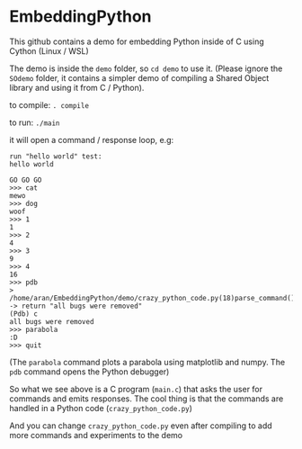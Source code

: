 # EmbeddingPython

This github contains a demo for embedding Python inside of C using Cython (Linux / WSL)

The demo is inside the `demo` folder, so `cd demo` to use it. (Please ignore the `SOdemo` folder, it contains a simpler demo of compiling a Shared Object library and using it from C / Python).

to compile:
`. compile`

to run:
`./main`

it will open a command / response loop, e.g:
```
run "hello world" test:
hello world

GO GO GO
>>> cat
mewo
>>> dog
woof
>>> 1
1
>>> 2
4
>>> 3
9
>>> 4
16
>>> pdb
> /home/aran/EmbeddingPython/demo/crazy_python_code.py(18)parse_command()
-> return "all bugs were removed"
(Pdb) c
all bugs were removed
>>> parabola
:D
>>> quit
```

(The `parabola` command plots a parabola using matplotlib and numpy. The `pdb` command opens the Python debugger)

So what we see above is a C program (`main.c`) that asks the user for commands and emits responses. The cool thing is that the commands are handled in a Python code (`crazy_python_code.py`)

And you can change `crazy_python_code.py` even after compiling to add more commands and experiments to the demo
